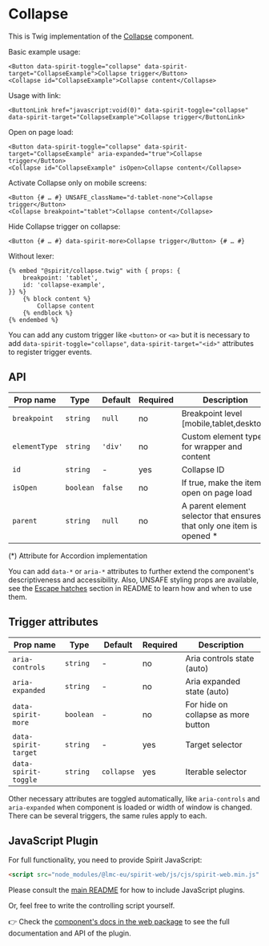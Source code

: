 # Collapse

This is Twig implementation of the [Collapse] component.

Basic example usage:

```twig
<Button data-spirit-toggle="collapse" data-spirit-target="CollapseExample">Collapse trigger</Button>
<Collapse id="CollapseExample">Collapse content</Collapse>
```

Usage with link:

```twig
<ButtonLink href="javascript:void(0)" data-spirit-toggle="collapse" data-spirit-target="CollapseExample">Collapse trigger</ButtonLink>
```

Open on page load:

```twig
<Button data-spirit-toggle="collapse" data-spirit-target="CollapseExample" aria-expanded="true">Collapse trigger</Button>
<Collapse id="CollapseExample" isOpen>Collapse content</Collapse>
```

Activate Collapse only on mobile screens:

```twig
<Button {# … #} UNSAFE_className="d-tablet-none">Collapse trigger</Button>
<Collapse breakpoint="tablet">Collapse content</Collapse>
```

Hide Collapse trigger on collapse:

```twig
<Button {# … #} data-spirit-more>Collapse trigger</Button> {# … #}
```

Without lexer:

```twig
{% embed "@spirit/collapse.twig" with { props: {
    breakpoint: 'tablet',
    id: 'collapse-example',
}} %}
    {% block content %}
        Collapse content
    {% endblock %}
{% endembed %}
```

You can add any custom trigger like `<button>` or `<a>` but it is necessary to add `data-spirit-toggle="collapse"`, `data-spirit-target="<id>"`
attributes to register trigger events.

## API

| Prop name     | Type      | Default | Required | Description                                                            |
| ------------- | --------- | ------- | -------- | ---------------------------------------------------------------------- |
| `breakpoint`  | `string`  | `null`  | no       | Breakpoint level [mobile,tablet,desktop]                               |
| `elementType` | `string`  | `'div'` | no       | Custom element type for wrapper and content                            |
| `id`          | `string`  | -       | yes      | Collapse ID                                                            |
| `isOpen`      | `boolean` | `false` | no       | If true, make the item open on page load                               |
| `parent`      | `string`  | `null`  | no       | A parent element selector that ensures that only one item is opened \* |

(\*) Attribute for Accordion implementation

You can add `data-*` or `aria-*` attributes to further extend the component's
descriptiveness and accessibility. Also, UNSAFE styling props are available,
see the [Escape hatches][escape-hatches] section in README to learn how and when to use them.

## Trigger attributes

| Prop name            | Type      | Default    | Required | Description                         |
| -------------------- | --------- | ---------- | -------- | ----------------------------------- |
| `aria-controls`      | `string`  | -          | no       | Aria controls state (auto)          |
| `aria-expanded`      | `string`  | -          | no       | Aria expanded state (auto)          |
| `data-spirit-more`   | `boolean` | -          | no       | For hide on collapse as more button |
| `data-spirit-target` | `string`  | -          | yes      | Target selector                     |
| `data-spirit-toggle` | `string`  | `collapse` | yes      | Iterable selector                   |

Other necessary attributes are toggled automatically, like `aria-controls` and `aria-expanded` when component is loaded
or width of window is changed. There can be several triggers, the same rules apply to each.

## JavaScript Plugin

For full functionality, you need to provide Spirit JavaScript:

```html
<script src="node_modules/@lmc-eu/spirit-web/js/cjs/spirit-web.min.js" async></script>
```

Please consult the [main README][web-readme] for how to include JavaScript plugins.

Or, feel free to write the controlling script yourself.

👉 Check the [component's docs in the web package][web-js-api] to see the full documentation and API of the plugin.

[web-js-api]: https://github.com/lmc-eu/spirit-design-system/blob/main/packages/web/src/scss/components/Collapse/README.md#javascript-plugin
[web-readme]: https://github.com/lmc-eu/spirit-design-system/blob/main/packages/web/README.md
[collapse]: https://github.com/lmc-eu/spirit-design-system/tree/main/packages/web/src/scss/components/Collapse
[escape-hatches]: https://github.com/lmc-eu/spirit-design-system/tree/main/packages/web-twig/README.md#escape-hatches
